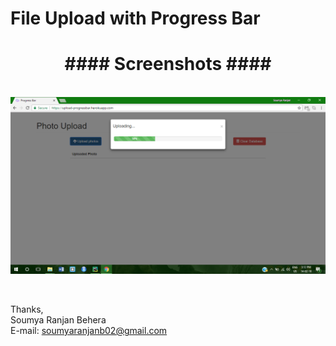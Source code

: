 # File Upload with Progress Bar



<p align=center>
<h1 align=center>####  Screenshots  ####</h1><br>
    <img src="Screenshot.png">
</p>
<br>

Thanks,<br>
Soumya Ranjan Behera<br>
E-mail: soumyaranjanb02@gmail.com<br>